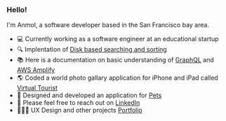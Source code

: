 ### Hello!
I'm Anmol, a software developer based in the San Francisco bay area.

- 💻  Currently working as a software engineer at an educational startup
- 🔍  Implentation of [Disk based searching and sorting](https://github.com/anmolraibhandare/Disk_Based_Sorting_And_Searching)
- 📚  Here is a documentation on basic understanding of [GraphQL](https://github.com/anmolraibhandare/GraphQL_Basics) and [AWS Amplify](https://github.com/anmolraibhandare/AWSAmplify_Basics)
- 🌎  Coded a world photo gallary application for iPhone and iPad called [Virtual Tourist](https://github.com/anmolraibhandare/VirtualTouristApp)
- 🐾  Designed and developed an application for [Pets](https://github.com/anmolraibhandare/KeaApp)
- 👋  Please feel free to reach out on [LinkedIn](https://www.linkedin.com/in/anmolraib/)
- 👩🏻‍💻  UX Design and other projects [Portfolio](https://raibhandareanmol.wixsite.com/portfolio)

<!-- [![Top Langs](https://github-readme-stats.vercel.app/api/top-langs/?username=anmolraibhandare&hide=jupyter%20notebook&layout=compact)](https://github.com/anmolraibhandare/github-readme-stats) -->

